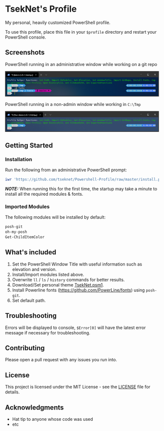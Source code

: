 # TsekNet's Profile

My personal, heavily customized PowerShell profile.

To use this profile, place this file in your `$profile`
directory and restart your PowerShell console.

## Screenshots

PowerShell running in an administrative window while working on a git repo

![PowerShell Admin](Admin_Git.png)

PowerShell running in a non-admin window while working in `C:\Tmp`

![PowerShell Non-Admin](Non-Admin.png)

## Getting Started

### Installation

Run the following from an administrative PowerShell prompt:

```powershell
iwr 'https://github.com/tseknet/Powershell-Profile/raw/master/install.ps1' -useb | iex
```

**_NOTE:_** When running this for the first time, the startup may take a minute to install all the required modules & fonts.

### Imported Modules

The following modules will be installed by default:

```powershell {.good}
posh-git
oh-my-posh
Get-ChildItemColor
```

## What's included

1. Set the PowerShell Window Title with useful information such as elevation and version.
2. Install/Import modules listed above.
3. Overwrite `ll` / `ls` / `history` commands for better results.
4. Download/Set personal theme [TsekNet.psm1](Themes/TsekNet.psm1).
5. Install Powerline fonts (https://github.com/PowerLine/fonts) using `posh-git`.
6. Set default path.

## Troubleshooting

Errors will be displayed to console, `$Error[0]` will have the latest error message if necessary for troubleshooting.

## Contributing

Please open a pull request with any issues you run into.

## License

This project is licensed under the MIT License - see the [LICENSE](LICENSE) file for details.

## Acknowledgments

* Hat tip to anyone whose code was used
* etc
